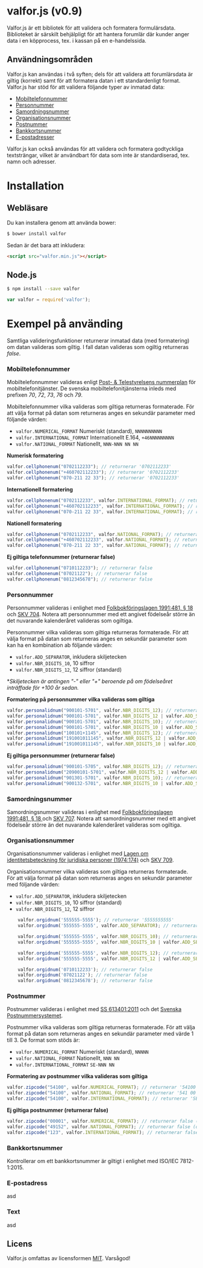 # valfor.js (v0.9)
Valfor.js är ett bibliotek för att validera och formatera formulärsdata. Biblioteket är särskilt behjälpligt för att hantera forumlär där kunder anger data i en köpprocess, tex. i kassan på en e-handelssida.

## Användningsområden
Valfor.js kan användas i två syften; dels för att validera att forumlärsdata är giltig (korrekt) samt för att formatera datan i ett standardenligt format. Valfor.js har stöd för att validera följande typer av inmatad data:

* [Mobiltelefonnummer](#mobiltelefonnummer)
* [Personnummer](#personnummer)
* [Samordningsnummer](#samordningsnummer)
* [Organisationsnummer](#organisationsnummer)
* [Postnummer](#postnummer)
* [Bankkortsnummer](#bankkortsnummer)
* [E-postadresser](#e-postadress)

Valfor.js kan också användas för att validera och formatera godtyckliga textsträngar, vilket är användbart för data som inte är standardiserad, tex. namn och adresser.

# Installation

## Webläsare

Du kan installera genom att använda bower:

```bash
$ bower install valfor
```
Sedan är det bara att inkludera:

```html
<script src="valfor.min.js"></script>
```

## Node.js

```bash
$ npm install --save valfor
```

```js
var valfor = require('valfor');
```

# Exempel på använding
Samtliga valideringsfunktioner returnerar inmatad data (med formatering) om datan valideras som giltig. I fall datan valideras som ogiltig returneras *false*.

### Mobiltelefonnummer
Mobiltelefonnummer valideras enligt [Post- & Telestyrelsens nummerplan](https://www.pts.se/sv/Bransch/Telefoni/Nummerfragor/Telefoninummerplanen/Telefoninummerplanens-disposition/) för mobiltelefonitjänster. De svenska mobiltelefonitjänsterna inleds med prefixen *70*, *72*, *73*, *76* och *79*.

Mobiltelefonnummer vilka valideras som giltiga returneras formaterade. För att välja format på datan som returneras anges en sekundär parameter med följande värden:

* `valfor.NUMERICAL_FORMAT` Numeriskt (standard), `NNNNNNNNNN`
* `valfor.INTERNATIONAL_FORMAT` Internationellt E.164, `+46NNNNNNNNN`
* `valfor.NATIONAL_FORMAT` Nationellt, `NNN-NNN NN NN`

**Numerisk formatering**
```javascript
valfor.cellphonenum("0702112233"); // returnerar '0702112233'
valfor.cellphonenum("+460702112233"); // returnerar '0702112233'
valfor.cellphonenum("070-211 22 33"); // returnerar '0702112233'
```
**Internationell formatering**
```javascript
valfor.cellphonenum("0702112233", valfor.INTERNATIONAL_FORMAT); // returnerar '+46702112233'
valfor.cellphonenum("+460702112233", valfor.INTERNATIONAL_FORMAT); // returnerar '+46702112233'
valfor.cellphonenum("070-211 22 33", valfor.INTERNATIONAL_FORMAT); // returnerar '+46702112233'
```
**Nationell formatering**
```javascript
valfor.cellphonenum("0702112233", valfor.NATIONAL_FORMAT); // returnerar '070-211 22 33'
valfor.cellphonenum("+460702112233", valfor.NATIONAL_FORMAT); // returnerar '070-211 22 33'
valfor.cellphonenum("070-211 22 33", valfor.NATIONAL_FORMAT); // returnerar '070-211 22 33'
```
**Ej giltiga telefonnummer (returnerar false)**
```javascript
valfor.cellphonenum("0710112233"); // returnerar false
valfor.cellphonenum("07021122"); // returnerar false
valfor.cellphonenum("0812345678"); // returnerar false
```

### Personnummer
Personnummer valideras i enlighet med [Folkbokföringslagen 1991:481, § 18 ](https://www.riksdagen.se/sv/Dokument-Lagar/Lagar/Svenskforfattningssamling/sfs_sfs-1991-481/) och [SKV 704](http://www.skatteverket.se/privat/sjalvservice/blanketterbroschyrer/broschyrer/info/704.4.39f16f103821c58f680007993.html). Notera att personnummer med ett angivet födelseår större än det nuvarande kalenderåret valideras som ogiltiga.

Personnummer vilka valideras som giltiga returneras formaterade. För att välja format på datan som returneras anges en sekundär parameter som kan ha en kombination ab följande värden:

* `valfor.ADD_SEPARATOR`, inkludera skiljetecken
* `valfor.NBR_DIGITS_10`, 10 siffror
* `valfor.NBR_DIGITS_12`, 12 siffror (standard)

&ast;*Skiljetecken är antingen "-" eller "+" beroende på om födelseåret inträffade för +100 år sedan.*

**Formatering på personnummer vilka valideras som giltiga**
```javascript
valfor.personalidnum("900101-5701", valfor.NBR_DIGITS_12); // returnerar '199001015701'
valfor.personalidnum("900101-5701", valfor.NBR_DIGITS_12 | valfor.ADD_SEPARATOR); // returnerar '19900101-5701'
valfor.personalidnum("900101-5701", valfor.NBR_DIGITS_10); // returnerar '9001015701'
valfor.personalidnum("900101-5701", valfor.NBR_DIGITS_10 | valfor.ADD_SEPARATOR); // returnerar '900101-5701'
valfor.personalidnum("100101+1145", valfor.NBR_DIGITS_12); // returnerar '191001011145'
valfor.personalidnum("191001011145", valfor.NBR_DIGITS_12 | valfor.ADD_SEPARATOR); // returnerar '19100101+1145'
valfor.personalidnum("191001011145", valfor.NBR_DIGITS_10 | valfor.ADD_SEPARATOR); // returnerar '100101+1145'
```
**Ej giltiga personnummer (returnerar false)**
```javascript
valfor.personalidnum("900101-5705", valfor.NBR_DIGITS_12); // returnerar false (felaktig kontrollsiffra)
valfor.personalidnum("20900101-5701", valfor.NBR_DIGITS_12 | valfor.ADD_SEPARATOR); // returnerar false (ogiltig födelseår)
valfor.personalidnum("901301-5701", valfor.NBR_DIGITS_10); // returnerar false (ogiltigt födelsemånad)
valfor.personalidnum("900132-5701", valfor.NBR_DIGITS_10 | valfor.ADD_SEPARATOR); // returnerar false (ogiltigt födelsedag)
```

### Samordningsnummer
Samordningsnummer valideras i enlighet med [Folkbokföringslagen 1991:481, § 18 ](https://www.riksdagen.se/sv/Dokument-Lagar/Lagar/Svenskforfattningssamling/sfs_sfs-1991-481/) och [SKV 707](http://www.skatteverket.se/privat/sjalvservice/blanketterbroschyrer/broschyrer/info/707.4.39f16f103821c58f680007997.html). Notera att samordningsnummer med ett angivet födelseår större än det nuvarande kalenderåret valideras som ogiltiga.

### Organisationsnummer
Organisationsnummer valideras i enlighet med [Lagen om identitetsbeteckning för juridiska personer (1974:174)](https://www.riksdagen.se/sv/Dokument-Lagar/Lagar/Svenskforfattningssamling/sfs_sfs-1974-174/) och [SKV 709](https://www.skatteverket.se/foretagorganisationer/sjalvservice/blanketterbroschyrer/broschyrer/info/709.4.39f16f103821c58f680008001.html).

Organisationsnummer vilka valideras som giltiga returneras formaterade. För att välja format på datan som returneras anges en sekundär parameter med följande värden:

* `valfor.ADD_SEPARATOR`, inkludera skiljetecken
* `valfor.NBR_DIGITS_10`, 10 siffror (standard)
* `valfor.NBR_DIGITS_12`, 12 siffror

```javascript
    valfor.orgidnum('555555-5555'); // returnerar '5555555555'
    valfor.orgidnum('555555-5555', valfor.ADD_SEPARATOR); // returnerar '555555-5555'

    valfor.orgidnum('555555-5555', valfor.NBR_DIGITS_10); // returnerar '5555555555'
    valfor.orgidnum('555555-5555', valfor.NBR_DIGITS_10 | valfor.ADD_SEPARATOR); // returnerar '555555-5555'

    valfor.orgidnum('555555-5555', valfor.NBR_DIGITS_12); // returnerar '165555555555'
    valfor.orgidnum('555555-5555', valfor.NBR_DIGITS_12 | valfor.ADD_SEPARATOR); // returnerar '16555555-5555'

    valfor.orgidnum('0710112233'); // returnerar false
    valfor.orgidnum('07021122'); // returnerar false
    valfor.orgidnum('0812345678'); // returnerar false
```

### Postnummer
Postnummer valideras i enlighet med [SS 613401:2011](http://www.sis.se/sociologi-service-f%C3%B6retagsorganisation-och-ledning-och-administration/postala-tj%C3%A4nster/ss-6134012011) och det [Svenska Postnummersystemet](http://www.postnummerservice.se/information/faq/adresser-och-postnummer/hur-aer-postnummer-uppbyggda-i-sverige).

Postnummer vilka valideras som giltiga returneras formaterade. För att välja format på datan som returneras anges en sekundär parameter med värde 1 till 3. De format som stöds är:

* `valfor.NUMERICAL_FORMAT` Numeriskt (standard), `NNNNN`
* `valfor.NATIONAL_FORMAT` Nationellt, `NNN NN`
* `valfor.INTERNATIONAL_FORMAT` `SE-NNN NN`

**Formatering av postnummer vilka valideras som giltiga**
```javascript
valfor.zipcode("54100", valfor.NUMERICAL_FORMAT); // returnerar '54100'
valfor.zipcode("54100", valfor.NATIONAL_FORMAT); // returnerar '541 00'
valfor.zipcode("54100", valfor.INTERNATIONAL_FORMAT); // returnerar 'SE-541 00'
```
**Ej giltiga postnummer (returnerar false)**
```javascript
valfor.zipcode("00001", valfor.NUMERICAL_FORMAT); // returnerar false (ogiltigt värde)
valfor.zipcode("49152", valfor.NATIONAL_FORMAT); // returnerar false (ogiltig nummerserie)
valfor.zipcode("123", valfor.INTERNATIONAL_FORMAT); // returnerar false (ogiltigt längd)
```

### Bankkortsnummer
Kontrollerar om ett bankkortsnummer är giltigt i enlighet med ISO/IEC 7812-1:2015.

### E-postadress
asd

### Text
asd

## Licens
Valfor.js omfattas av licensformen [MIT](https://opensource.org/licenses/MIT "The MIT License"). Varsågod!
